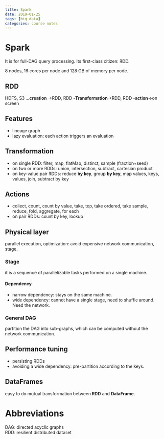 ```yaml
---
title: Spark
date: 2019-01-25
tags: [big data]
categories: course notes
---
```




# Spark

It is for full-DAG query processing. Its first-class citizen: RDD.

8 nodes, 16 cores per node and 128 GB of memory per node.

## RDD
HDFS, S3 ...**creation** ->RDD, RDD -**Transformation**->RDD, RDD -**action**->on screen
## Features
- lineage graph
- lazy evaluation: each action triggers an evaluation

## Transformation
- on single RDD: filter, map, flatMap, distinct, sample (fraction+seed)
- on two or more RDDs: union, intersection, subtract, cartesian product
- on key-value pair RDDs: reduce **by key**, group **by key**, map values, keys, values, join, subtract by key
## Actions
- collect, count, count by value, take, top, take ordered, take sample, reduce, fold, aggregate, for each  
- on pair RDDs: count by key, lookup

## Physical layer
parallel execution, optimization: avoid expensive network communication, stage.
### Stage
it is a sequence of parallelizable tasks performed on a single machine.

#### Dependency
- narrow dependency: stays on the same machine.
- wide dependency: cannot have a single stage, need to shuffle around. Need the network. 

### General DAG
partition the DAG into sub-graphs, which can be computed without the network communication.

## Performance tuning
- persisting RDDs
- avoiding a wide dependency: pre-partition according to the keys.

## DataFrames
easy to do mutual transformation between **RDD** and **DataFrame**.

# Abbreviations
DAG: directed acyclic graphs  
RDD: resilient distributed dataset